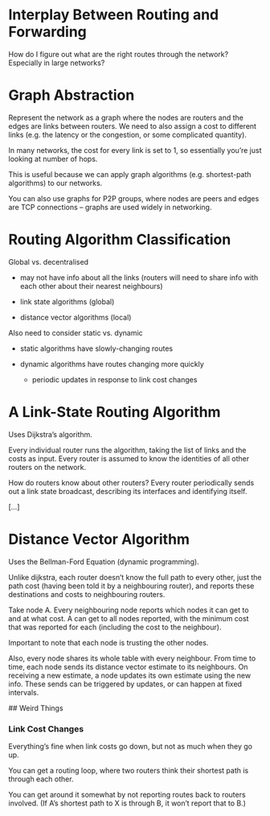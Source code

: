 # Interplay Between Routing and Forwarding

How do I figure out what are the right routes through the network? Especially in large networks?

# Graph Abstraction

Represent the network as a graph where the nodes are routers and the edges are links between routers. We need to also assign a cost to different links (e.g. the latency or the congestion, or some complicated quantity).

In many networks, the cost for every link is set to 1, so essentially you’re just looking at number of hops.

This is useful because we can apply graph algorithms (e.g. shortest-path algorithms) to our networks.

You can also use graphs for P2P groups, where nodes are peers and edges are TCP connections – graphs are used widely in networking.

# Routing Algorithm Classification

Global vs. decentralised

* may not have info about all the links (routers will need to share info with each other about their nearest neighbours)

* link state algorithms (global)

* distance vector algorithms (local)

Also need to consider static vs. dynamic

* static algorithms have slowly-changing routes

* dynamic algorithms have routes changing more quickly

    * periodic updates in response to link cost changes

# A Link-State Routing Algorithm

Uses Dijkstra’s algorithm.

Every individual router runs the algorithm, taking the list of links and the costs as input. Every router is assumed to know the identities of all other routers on the network.

How do routers know about other routers? Every router periodically sends out a link state broadcast, describing its interfaces and identifying itself.

[…]

# Distance Vector Algorithm

Uses the Bellman-Ford Equation (dynamic programming).

Unlike dijkstra, each router doesn’t know the full path to every other, just the path cost (having been told it by a neighbouring router), and reports these destinations and costs to neighbouring routers.

Take node A. Every neighbouring node reports which nodes it can get to and at what cost. A can get to all nodes reported, with the minimum cost that was reported for each (including the cost to the neighbour).

Important to note that each node is trusting the other nodes.

Also, every node shares its whole table with every neighbour. From time to time, each node sends its distance vector estimate to its neighbours. On receiving a new estimate, a node updates its own estimate using the new info. These sends can be triggered by updates, or can happen at fixed intervals.

## Weird Things

### Link Cost Changes

Everything’s fine when link costs go down, but not as much when they go up.

You can get a routing loop, where two routers think their shortest path is through each other.

You can get around it somewhat by not reporting routes back to routers involved. (If A’s shortest path to X is through B, it won’t report that to B.)
